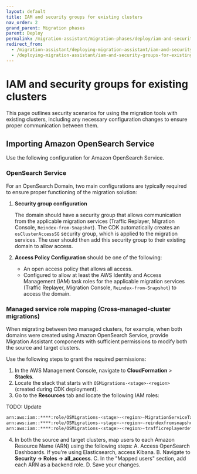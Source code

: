 ```yaml
---
layout: default
title: IAM and security groups for existing clusters
nav_order: 2
grand_parent: Migration phases
parent: Deploy
permalink: /migration-assistant/migration-phases/deploy/iam-and-security-groups-for-existing-clusters/
redirect_from:
  - /migration-assistant/deploying-migration-assistant/iam-and-security-groups-for-existing-clusters/
  - /deploying-migration-assistant/iam-and-security-groups-for-existing-clusters/
---
```


# IAM and security groups for existing clusters

This page outlines security scenarios for using the migration tools with existing clusters, including any necessary configuration changes to ensure proper communication between them.

## Importing Amazon OpenSearch Service

Use the following configuration for Amazon OpenSearch Service.

### OpenSearch Service

For an OpenSearch Domain, two main configurations are typically required to ensure proper functioning of the migration solution:

1. **Security group configuration**

   The domain should have a security group that allows communication from the applicable migration services (Traffic Replayer, Migration Console, `Reindex-from-Snapshot`). The CDK automatically creates an `osClusterAccessSG` security group, which is applied to the migration services. The user should then add this security group to their existing domain to allow access.

2. **Access Policy Configuration** should be one of the following:
   - An open access policy that allows all access.
   - Configured to allow at least the AWS Identity and Access Management (IAM) task roles for the applicable migration services (Traffic Replayer, Migration Console, `Reindex-from-Snapshot`) to access the domain.
  
### Managed service role mapping (Cross-managed-cluster migrations)

When migrating between two managed clusters, for example, when both domains were created using Amazon OpenSearch Service, provide Migration Assistant components with sufficient permissions to modify both the source and target clusters.

Use the following steps to grant the required permissions:

1. In the AWS Management Console, navigate to **CloudFormation** > **Stacks**.
2. Locate the stack that starts with `OSMigrations-<stage>-<region>` (created during CDK deployment).
3. Go to the **Resources** tab and locate the following IAM roles:

TODO: Update

   ```bash
   arn:aws:iam::****:role/OSMigrations-<stage>-<region>-MigrationServiceTaskRoleC-
   arn:aws:iam::****:role/OSMigrations-<stage>-<region>-reindexfromsnapshotTaskRo-
   arn:aws:iam::****:role/OSMigrations-<stage>-<region>-trafficreplayerdefaultTas-
   ```
   
4. In both the source and target clusters, map users to each Amazon Resource Name (ARN) using the following steps:
    A. Access OpenSearch Dashboards. If you're using Elasticsearch, access Kibana.
    B. Navigate to **Security -> Roles -> all_access**.
    C. In the "Mapped users" section, add each ARN as a backend role.
    D. Save your changes.